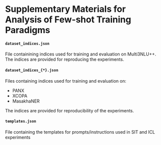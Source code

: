 # Supplementary Materials for Analysis of Few-shot Training Paradigms


#### `dataset_indices.json`

File containining indices used for training and evaluation on Multi3NLU++. The indices are provided for reproducing the experiments.

#### `dataset_indices_{*}.json`

Files containing indices used for training and evaluation on:

 - PANX
 - XCOPA
 - MasakhaNER

The indices are provided for reproducibility of the experiments.

#### `templates.json`

File containing the templates for prompts/instructions used in SIT and ICL experiments
